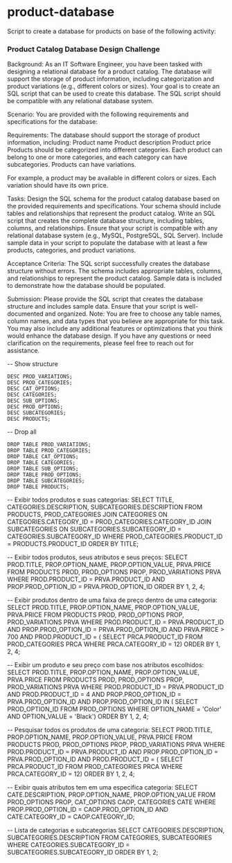 # product-database
Script to create a database for products on base of the following activity:

### Product Catalog Database Design Challenge

Background: As an IT Software Engineer, you have been tasked with designing a relational database for a product catalog. The database will support the storage of product information, including categorization and product variations (e.g., different colors or sizes). Your goal is to create an SQL script that can be used to create this database. The SQL script should be compatible with any relational database system. 

Scenario: You are provided with the following requirements and specifications for the database: 

Requirements: 
The database should support the storage of product information, including: 
Product name
Product description
Product price
Products should be categorized into different categories.
Each product can belong to one or more categories, and each category can have subcategories. Products can have variations. 

For example, a product may be available in different colors or sizes. Each variation should have its own price. 

Tasks: 
Design the SQL schema for the product catalog database based on the provided requirements and specifications. 
Your schema should include tables and relationships that represent the product catalog. 
Write an SQL script that creates the complete database structure, including tables, columns, and relationships. Ensure that your script is compatible with any relational database system (e.g., MySQL, PostgreSQL, SQL Server). 
Include sample data in your script to populate the database with at least a few products, categories, and product variations. 

Acceptance Criteria: 
The SQL script successfully creates the database structure without errors. 
The schema includes appropriate tables, columns, and relationships to represent the product catalog. 
Sample data is included to demonstrate how the database should be populated. 

Submission: Please provide the SQL script that creates the database structure and includes sample data. Ensure that your script is well-documented and organized. 
Note: You are free to choose any table names, column names, and data types that you believe are appropriate for this task. You may also include any additional features or optimizations that you think would enhance the database design. If you have any questions or need clarification on the requirements, please feel free to reach out for assistance.


-- Show structure
```
DESC PROD_VARIATIONS;
DESC PROD_CATEGORIES;
DESC CAT_OPTIONS;
DESC CATEGORIES;
DESC SUB_OPTIONS;
DESC PROD_OPTIONS;
DESC SUBCATEGORIES;
DESC PRODUCTS;
```

-- Drop all
```
DROP TABLE PROD_VARIATIONS;
DROP TABLE PROD_CATEGORIES;
DROP TABLE CAT_OPTIONS;
DROP TABLE CATEGORIES;
DROP TABLE SUB_OPTIONS;
DROP TABLE PROD_OPTIONS;
DROP TABLE SUBCATEGORIES;
DROP TABLE PRODUCTS;
```

-- Exibir todos produtos e suas categorias:
SELECT TITLE, CATEGORIES.DESCRIPTION, SUBCATEGORIES.DESCRIPTION FROM PRODUCTS, PROD_CATEGORIES
JOIN CATEGORIES
ON CATEGORIES.CATEGORY_ID = PROD_CATEGORIES.CATEGORY_ID
JOIN SUBCATEGORIES
ON SUBCATEGORIES.SUBCATEGORY_ID = CATEGORIES.SUBCATEGORY_ID
WHERE PROD_CATEGORIES.PRODUCT_ID = PRODUCTS.PRODUCT_ID
ORDER BY TITLE;

-- Exibir todos produtos, seus atributos e seus preços:
SELECT 
PROD.TITLE, PROP.OPTION_NAME, PROP.OPTION_VALUE, PRVA.PRICE 
FROM 
PRODUCTS PROD, PROD_OPTIONS PROP, PROD_VARIATIONS PRVA
WHERE PROD.PRODUCT_ID = PRVA.PRODUCT_ID
AND PROP.PROD_OPTION_ID = PRVA.PROD_OPTION_ID
ORDER BY 1, 2, 4;

-- Exibir produtos dentro de uma faixa de preço dentro de uma categoria:
SELECT 
PROD.TITLE, PROP.OPTION_NAME, PROP.OPTION_VALUE, PRVA.PRICE 
FROM 
PRODUCTS PROD, PROD_OPTIONS PROP, PROD_VARIATIONS PRVA
WHERE PROD.PRODUCT_ID = PRVA.PRODUCT_ID
AND PROP.PROD_OPTION_ID = PRVA.PROD_OPTION_ID
AND PRVA.PRICE > 700
AND PROD.PRODUCT_ID = (
SELECT PRCA.PRODUCT_ID FROM PROD_CATEGORIES PRCA WHERE
PRCA.CATEGORY_ID = 12)
ORDER BY 1, 2, 4;

-- Exibir um produto e seu preço com base nos atributos escolhidos:
SELECT 
PROD.TITLE, PROP.OPTION_NAME, PROP.OPTION_VALUE, PRVA.PRICE 
FROM 
PRODUCTS PROD, PROD_OPTIONS PROP, PROD_VARIATIONS PRVA
WHERE PROD.PRODUCT_ID = PRVA.PRODUCT_ID
AND PROD.PRODUCT_ID = 4
AND PROP.PROD_OPTION_ID = PRVA.PROD_OPTION_ID
AND PROP.PROD_OPTION_ID IN (
SELECT PROD_OPTION_ID FROM PROD_OPTIONS WHERE
OPTION_NAME = 'Color' AND OPTION_VALUE = 'Black')
ORDER BY 1, 2, 4;

-- Pesquisar todos os produtos de uma categoria:
SELECT 
PROD.TITLE, PROP.OPTION_NAME, PROP.OPTION_VALUE, PRVA.PRICE 
FROM 
PRODUCTS PROD, PROD_OPTIONS PROP, PROD_VARIATIONS PRVA
WHERE PROD.PRODUCT_ID = PRVA.PRODUCT_ID
AND PROP.PROD_OPTION_ID = PRVA.PROD_OPTION_ID
AND PROD.PRODUCT_ID = (
SELECT PRCA.PRODUCT_ID FROM PROD_CATEGORIES PRCA WHERE
PRCA.CATEGORY_ID = 12)
ORDER BY 1, 2, 4;

-- Exibir quais atributos tem em uma especifica categoria:
SELECT CATE.DESCRIPTION, PROP.OPTION_NAME, PROP.OPTION_VALUE 
FROM PROD_OPTIONS PROP, CAT_OPTIONS CAOP, CATEGORIES CATE
WHERE PROP.PROD_OPTION_ID = CAOP.PROD_OPTION_ID
AND CATE.CATEGORY_ID = CAOP.CATEGORY_ID;

-- Lista de categorias e subcategorias
SELECT CATEGORIES.DESCRIPTION, SUBCATEGORIES.DESCRIPTION 
FROM CATEGORIES, SUBCATEGORIES
WHERE CATEGORIES.SUBCATEGORY_ID = SUBCATEGORIES.SUBCATEGORY_ID
ORDER BY 1, 2;
